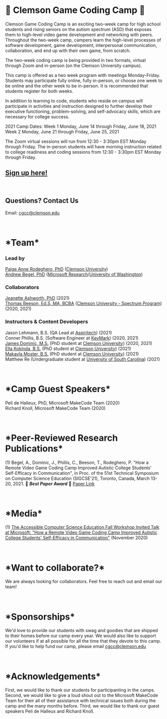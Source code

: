 
# &#x1f42f; Clemson Game Coding Camp &#x1f42f;
Clemson Game Coding Camp is an exciting two-week camp for high school students and rising seniors on the autism spectrum (ASD) that exposes them to high-level video game development and networking with peers. Throughout the two-week camp, campers learn the high-level processes of software development, game development, interpersonal communication, collaboration, and end up with their own game, from scratch.  

The two-week coding camp is being provided in two formats, virtual through Zoom and in-person (on the Clemson University campus).

This camp is offered as a two week program with meetings Monday-Friday. Students may participate fully online, fully in-person, or choose one week to be online and the other week to be in-person. It is recommended that students register for both weeks. 

In addition to learning to code, students who reside on campus will participate in activities and instruction designed to further develop their executive functioning, problem-solving, and self-advocacy skills, which are necessary for college success.


2021 Camp Dates:
Week 1 Monday, June 14 through Friday, June 18, 2021 
Week 2 Monday, June 21 through Friday, June 25, 2021

The Zoom virtual sessions will run from 12:30 - 3:30pm EST Monday through Friday. The in-person students will have morning instruction related to college readiness and coding sessions from 12:30 - 3:30pm EST Monday through Friday.

## [Sign up here!](https://www.clemson.edu/summer/summer-scholars/cusp.html?utm_medium=email&_hsmi=118725944&_hsenc=p2ANqtz-9aFnvVFjiX19Y8_Jph8Qiatj7tRdb49FShUfV97XVcsNc23R1kEiQ6SNQmc4CUelt1RDkynHwR7xBmtYiyxgtMjDK7isSjyYylvk2O89UEs-dN8gg&utm_content=118725944&utm_source=hs_email)



&nbsp;
## Questions? Contact Us
Email: [cgcc@clemson.edu](mailto:cgcc@clemson.edu?subject=[CGCC-Website-Contact])


&nbsp;
# \*Team\* 

### Lead by
[Paige Anne Rodeghero, PhD](paigerodeghero.com) ([Clemson University](http://www.clemson.edu/))    
[Andrew Begel, PhD](https://andrewbegel.com/) ([Microsoft Research](http://www.clemson.edu/)/[University of Washington](http://www.washington.edu/))   

### Collaborators 
[Jeanette Ashworth, PhD](https://www.jeanetteashworth.com/) (2021)  
[Thomas Beeson, Ed.S, MA, BCBA](https://www.clemson.edu/academics/studentaccess/contact-us.html) ([Clemson University - Spectrum Program](https://www.clemson.edu/academics/studentaccess/autism-transition.html)) (2020, 2021)  

### Instructors & Content Developers
Jason Lehmann, B.S. (QA Lead at [Aspiritech](https://www.aspiritech.org/)) (2021)     
Conner Phillis, B.S. (Software Engineer at [KeyMark](https://www.keymarkinc.com/)) (2020, 2021)  
[James Dominic, M.S.](https://domini4.github.io/) (PhD student at [Clemson University](http://www.clemson.edu/)) (2020, 2021)  
[Ella Kokinda, B.S.](https://ella.dev/) (PhD student at [Clemson University](http://www.clemson.edu/)) (2021)    
[Makayla Moster, B.S.](https://makayla-moster.github.io) (PhD student at [Clemson University](http://www.clemson.edu/)) (2021)  
Matthew Re (Undergraduate student at [University of South Carolina](https://sc.edu/)) (2021) 

&nbsp;
# \*Camp Guest Speakers\*
Peli de Halleux, PhD, Microsoft MakeCode Team (2020)   
Richard Knoll, Microsoft MakeCode Team (2020)

&nbsp;
# \*Peer-Reviewed Research Publications\*
(1) Begel, A., Dominic, J., Phillis, C., Beeson, T., Rodeghero, P. "How a Remote Video Game Coding Camp Improved Autistic College Students' Self-Efficacy in Communication", in Proc. of the 51st Technical Symposium on Computer Science Education (SIGCSE'21), Toronto, Canada, March 13-20, 2021. :tada: **_Best Paper Award_** :tada: [Paper Link](https://www.microsoft.com/en-us/research/publication/how-a-remote-video-game-coding-camp-improved-autistic-college-students-self-efficacy-in-communication/) 

&nbsp;
# \*Media\*
(1) [The Accessible Computer Science Education Fall Workshop Invited Talk at Microsoft: "How a Remote Video Game Coding Camp Improved Autistic College Students' Self-Efficacy in Communication"](https://www.microsoft.com/en-us/research/video/how-a-remote-video-game-coding-camp-improved-autistic-college-students-self-efficacy-in-communication/) (November 2020)

&nbsp;
# \*Want to collaborate?\*
We are always looking for collaborators. Feel free to reach out and email our team!

&nbsp;
# \*Sponsorships\*
We'd love to provide our students with swag and goodies that are shipped to their homes before our camp every year.  We would also like to support our volunteers if at all possible for all the time that they devote to this camp.  If you'd like to help fund our camp, please email cgcc@clemson.edu

&nbsp;
# \*Acknowledgements\*
First, we would like to thank our students for participanting in the camps.  Second, we would like to give a loud shout out to the Microsoft MakeCode Team for their all of their assistance with technical issues both during the camp and the many months before. Third, we would like to thank our guest speakers Peli de Halleux and Richard Knoll.




